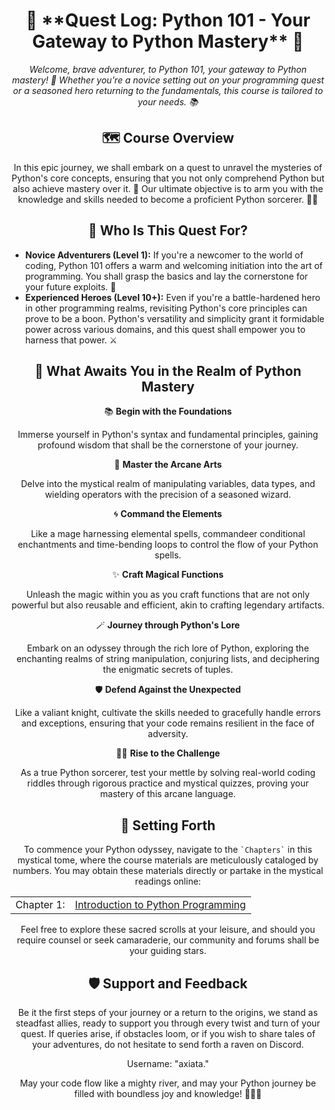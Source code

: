 <div align="center">
  <h1>📜 **Quest Log: Python 101 - Your Gateway to Python Mastery** 🐍</h1>
  <p><em>Welcome, brave adventurer, to Python 101, your gateway to Python mastery! 🚀 Whether you're a novice setting out on your programming quest or a seasoned hero returning to the fundamentals, this course is tailored to your needs. 📚</em></p>
</div>

<div align="center">
  <h2>🗺️ Course Overview</h2>
  <p>In this epic journey, we shall embark on a quest to unravel the mysteries of Python's core concepts, ensuring that you not only comprehend Python but also achieve mastery over it. 🌟 Our ultimate objective is to arm you with the knowledge and skills needed to become a proficient Python sorcerer. 🧙‍♂️</p>
</div>

<div align="center">
  <h2>🎯 Who Is This Quest For?</h2>
  <ul align="left">
    <li><strong>Novice Adventurers (Level 1):</strong> If you're a newcomer to the world of coding, Python 101 offers a warm and welcoming initiation into the art of programming. You shall grasp the basics and lay the cornerstone for your future exploits. 🔰</li>
    <li><strong>Experienced Heroes (Level 10+):</strong> Even if you're a battle-hardened hero in other programming realms, revisiting Python's core principles can prove to be a boon. Python's versatility and simplicity grant it formidable power across various domains, and this quest shall empower you to harness that power. ⚔️</li>
  </ul>
</div>

<div align="center">
  <h2>📜 What Awaits You in the Realm of Python Mastery</h2>

  📚 <strong>Begin with the Foundations</strong>
  <p>Immerse yourself in Python's syntax and fundamental principles, gaining profound wisdom that shall be the cornerstone of your journey.</p>

  🧮 <strong>Master the Arcane Arts</strong> 
  <p>Delve into the mystical realm of manipulating variables, data types, and wielding operators with the precision of a seasoned wizard.</p>

  🌀 <strong>Command the Elements</strong> 
  <p>Like a mage harnessing elemental spells, commandeer conditional enchantments and time-bending loops to control the flow of your Python spells.</p>

  ✨ <strong>Craft Magical Functions</strong> 
  <p>Unleash the magic within you as you craft functions that are not only powerful but also reusable and efficient, akin to crafting legendary artifacts.</p>

  🪄 <strong>Journey through Python's Lore</strong> 
  <p>Embark on an odyssey through the rich lore of Python, exploring the enchanting realms of string manipulation, conjuring lists, and deciphering the enigmatic secrets of tuples.</p>

  🛡️ <strong>Defend Against the Unexpected</strong> 
  <p>Like a valiant knight, cultivate the skills needed to gracefully handle errors and exceptions, ensuring that your code remains resilient in the face of adversity.</p>

  🧙‍♂️ <strong>Rise to the Challenge</strong> 
  <p>As a true Python sorcerer, test your mettle by solving real-world coding riddles through rigorous practice and mystical quizzes, proving your mastery of this arcane language.</p>
</div>


<div align="center">
  <h2>🌟 Setting Forth</h2>
  <p>To commence your Python odyssey, navigate to the <code>`Chapters`</code> in this mystical tome, where the course materials are meticulously cataloged by numbers. You may obtain these materials directly or partake in the mystical readings online:</p>
  <table>
    <tr>
      <td>Chapter 1:</td>
      <td><a href="./Chapter 1/">Introduction to Python Programming</a></td>
    </tr>
  </table>
  <p>Feel free to explore these sacred scrolls at your leisure, and should you require counsel or seek camaraderie, our community and forums shall be your guiding stars.</p>
</div>


<div align="center">
  <h2>🛡️ Support and Feedback</h2>
  <p>Be it the first steps of your journey or a return to the origins, we stand as steadfast allies, ready to support you through every twist and turn of your quest. If queries arise, if obstacles loom, or if you wish to share tales of your adventures, do not hesitate to send forth a raven on Discord.</p>
  <p>Username: "axiata."</p>
</div>

<div align="center">
  <p>May your code flow like a mighty river, and may your Python journey be filled with boundless joy and knowledge! 🚀🐍📜</p>
</div>
